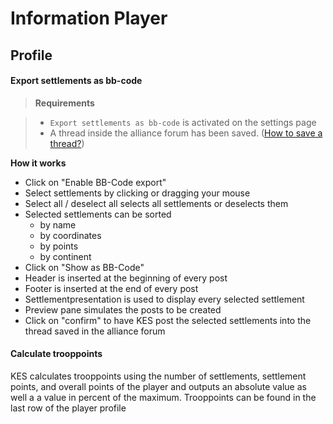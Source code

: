 # Information Player

## Profile

<a name="export-settlements-as-bb-code"></a>
#### Export settlements as bb-code

> **Requirements**

> + `Export settlements as bb-code` is activated on the settings page
> + A thread inside the alliance forum has been saved. ([How to save a thread?](/docs/forum))

**How it works**

+ Click on "Enable BB-Code export"
+ Select settlements by clicking or dragging your mouse
+ Select all / deselect all selects all settlements or deselects them
+ Selected settlements can be sorted
	+ by name
	+ by coordinates
	+ by points
	+ by continent
+ Click on "Show as BB-Code"
+ Header is inserted at the beginning of every post
+ Footer is inserted at the end of every post
+ Settlementpresentation is used to display every selected settlement
+ Preview pane simulates the posts to be created
+ Click on "confirm" to have KES post the selected settlements into the thread saved in the alliance forum

<a name="calculate-trooppoints"></a>
#### Calculate trooppoints

KES calculates trooppoints using the number of settlements, settlement points, and overall points of the player and outputs an absolute value as well a a value in percent of the maximum.
Trooppoints can be found in the last row of the player profile

